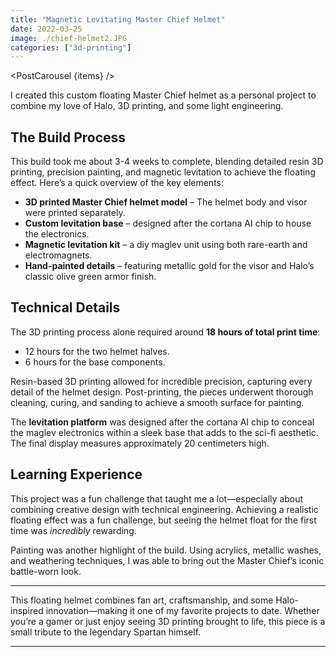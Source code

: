 ```yaml
---
title: "Magnetic Levitating Master Chief Helmet"
date: 2022-03-25
image: ./chief-helmet2.JPG
categories: ["3d-printing"]
---
```


<script>
    import PostCarousel from '$lib/components/PostCarousel.svelte';

    const items = [
        { 
            type: 'image',
            src: "/posts/chief-helmet/chief-helmet.jpg", 
            alt: "Magnetic Levitating Master Chief Helmet" 
        },
        { 
            type: 'image',
            src: "/posts/chief-helmet/process_1.jpg", 
            alt: "Uncured Helmets (Elegoo Saturn 2)" 
        },
        { 
            type: 'image',
            src: "/posts/chief-helmet/process_2.jpg", 
            alt: "Uncured Helmets (Elegoo Saturn 2)" 
        },
        { 
            type: 'image',
            src: "/posts/chief-helmet/process_3.jpg", 
            alt: "Uncured Helmets (Elegoo Saturn 2)" 
        },
        { 
            type: 'image',
            src: "/posts/chief-helmet/process_4.jpg", 
            alt: "Uncured Helmets (Elegoo Saturn 2)" 
        },
        { 
            type: 'video',
            src: "/posts/chief-helmet/helmet-levitating.mp4", 
            alt: "Test run of mag-lev base" 
        },
        { 
            type: 'image',
            src: "/posts/chief-helmet/process_5.jpg", 
            alt: "Primed Helmet with Painted Visor" 
        },
        { 
            type: 'image',
            src: "/posts/chief-helmet/process_6.jpg", 
            alt: "Airbrushed Helmet with Painted Visor" 
        },
        { 
            type: 'image',
            src: "/posts/chief-helmet/process_7.jpg", 
            alt: "Helmet Front View" 
        },
        { 
            type: 'image',
            src: "/posts/chief-helmet/process_8.jpg", 
            alt: "Helmet Side View (Pre-clear coat)" 
        },
        { 
            type: 'image',
            src: "/posts/chief-helmet/process_9.jpg",
            alt: "Helmet Side View (Post-clear coat)"
        },
        { 
            type: 'image',
            src: "/posts/chief-helmet/process_10.jpg",
            alt: "Helmet on mag-lev base"
        },
        { 
            type: 'image',
            src: "/posts/chief-helmet/process_11.jpg",
            alt: "Helmet on mag-lev base"
        },
        { 
            type: 'image',
            src: "/posts/chief-helmet/chief-helmet2.JPG",
            alt: "Detailed helmet shot"
        }
    ];
</script>


<PostCarousel {items} />

I created this custom floating Master Chief helmet as a personal project to combine my love of Halo, 3D printing, and some light engineering.

## The Build Process  

This build took me about 3-4 weeks to complete, blending detailed resin 3D printing, precision painting, and magnetic levitation to achieve the floating effect. Here’s a quick overview of the key elements:  

- **3D printed Master Chief helmet model** – The helmet body and visor were printed separately.  
- **Custom levitation base** – designed after the cortana AI chip to house the electronics.  
- **Magnetic levitation kit** – a diy maglev unit using both rare-earth and electromagnets.  
- **Hand-painted details** – featuring metallic gold for the visor and Halo’s classic olive green armor finish.  

## Technical Details  

The 3D printing process alone required around **18 hours of total print time**:  
- 12 hours for the two helmet halves.  
- 6 hours for the base components.  

Resin-based 3D printing allowed for incredible precision, capturing every detail of the helmet design. Post-printing, the pieces underwent thorough cleaning, curing, and sanding to achieve a smooth surface for painting.  

The **levitation platform** was designed after the cortana AI chip to conceal the maglev electronics within a sleek base that adds to the sci-fi aesthetic. The final display measures approximately 20 centimeters high.

## Learning Experience  

This project was a fun challenge that taught me a lot—especially about combining creative design with technical engineering. Achieving a realistic floating effect was a fun challenge, but seeing the helmet float for the first time was *incredibly* rewarding.  

Painting was another highlight of the build. Using acrylics, metallic washes, and weathering techniques, I was able to bring out the Master Chief’s iconic battle-worn look.  

---

This floating helmet combines fan art, craftsmanship, and some Halo-inspired innovation—making it one of my favorite projects to date. Whether you’re a gamer or just enjoy seeing 3D printing brought to life, this piece is a small tribute to the legendary Spartan himself.  

---  